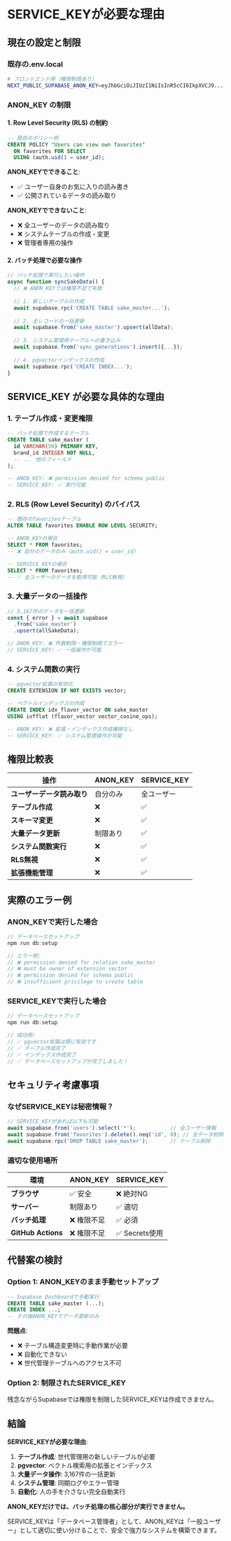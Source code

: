 # SERVICE_KEYが必要な理由

## 現在の設定と制限

### 既存の.env.local
```bash
# フロントエンド用（権限制限あり）
NEXT_PUBLIC_SUPABASE_ANON_KEY=eyJhbGciOiJIUzI1NiIsInR5cCI6IkpXVCJ9...
```

### ANON_KEY の制限

#### 1. Row Level Security (RLS) の制約
```sql
-- 既存のポリシー例
CREATE POLICY "Users can view own favorites" 
  ON favorites FOR SELECT 
  USING (auth.uid() = user_id);
```

**ANON_KEYでできること**:
- ✅ ユーザー自身のお気に入りの読み書き
- ✅ 公開されているデータの読み取り

**ANON_KEYでできないこと**:
- ❌ 全ユーザーのデータの読み取り
- ❌ システムテーブルの作成・変更
- ❌ 管理者専用の操作

#### 2. バッチ処理で必要な操作

```javascript
// バッチ処理で実行したい操作
async function syncSakeData() {
  // ❌ ANON_KEYでは権限不足で失敗
  
  // 1. 新しいテーブルの作成
  await supabase.rpc('CREATE TABLE sake_master...');
  
  // 2. 全レコードの一括更新
  await supabase.from('sake_master').upsert(allData);
  
  // 3. システム管理用テーブルへの書き込み
  await supabase.from('sync_generations').insert({...});
  
  // 4. pgvectorインデックスの作成
  await supabase.rpc('CREATE INDEX...');
}
```

## SERVICE_KEY が必要な具体的な理由

### 1. テーブル作成・変更権限

```sql
-- バッチ処理で作成するテーブル
CREATE TABLE sake_master (
  id VARCHAR(50) PRIMARY KEY,
  brand_id INTEGER NOT NULL,
  -- ... 他のフィールド
);

-- ANON_KEY: ❌ permission denied for schema public
-- SERVICE_KEY: ✅ 実行可能
```

### 2. RLS (Row Level Security) のバイパス

```sql
-- 既存のfavoritesテーブル
ALTER TABLE favorites ENABLE ROW LEVEL SECURITY;

-- ANON_KEYの場合
SELECT * FROM favorites; 
-- ❌ 自分のデータのみ（auth.uid() = user_id）

-- SERVICE_KEYの場合  
SELECT * FROM favorites;
-- ✅ 全ユーザーのデータを取得可能（RLS無視）
```

### 3. 大量データの一括操作

```javascript
// 3,167件のデータを一括更新
const { error } = await supabase
  .from('sake_master')
  .upsert(allSakeData);

// ANON_KEY: ❌ 件数制限・権限制限でエラー
// SERVICE_KEY: ✅ 一括操作が可能
```

### 4. システム関数の実行

```sql
-- pgvector拡張の有効化
CREATE EXTENSION IF NOT EXISTS vector;

-- ベクトルインデックスの作成
CREATE INDEX idx_flavor_vector ON sake_master 
USING ivfflat (flavor_vector vector_cosine_ops);

-- ANON_KEY: ❌ 拡張・インデックス作成権限なし
-- SERVICE_KEY: ✅ システム管理操作が可能
```

## 権限比較表

| 操作 | ANON_KEY | SERVICE_KEY |
|------|----------|-------------|
| **ユーザーデータ読み取り** | 自分のみ | 全ユーザー |
| **テーブル作成** | ❌ | ✅ |
| **スキーマ変更** | ❌ | ✅ |
| **大量データ更新** | 制限あり | ✅ |
| **システム関数実行** | ❌ | ✅ |
| **RLS無視** | ❌ | ✅ |
| **拡張機能管理** | ❌ | ✅ |

## 実際のエラー例

### ANON_KEYで実行した場合

```javascript
// データベースセットアップ
npm run db:setup

// エラー例:
// ❌ permission denied for relation sake_master
// ❌ must be owner of extension vector
// ❌ permission denied for schema public
// ❌ insufficient privilege to create table
```

### SERVICE_KEYで実行した場合

```javascript
// データベースセットアップ
npm run db:setup

// 成功例:
// ✅ pgvector拡張は既に有効です
// ✅ テーブル作成完了
// ✅ インデックス作成完了
// ✅ データベースセットアップが完了しました！
```

## セキュリティ考慮事項

### なぜSERVICE_KEYは秘密情報？

```javascript
// SERVICE_KEYがあれば以下も可能
await supabase.from('users').select('*');           // 全ユーザー情報
await supabase.from('favorites').delete().neq('id', 0); // 全データ削除
await supabase.rpc('DROP TABLE sake_master');       // テーブル削除
```

### 適切な使用場所

| 環境 | ANON_KEY | SERVICE_KEY |
|------|----------|-------------|
| **ブラウザ** | ✅ 安全 | ❌ 絶対NG |
| **サーバー** | 制限あり | ✅ 適切 |
| **バッチ処理** | ❌ 権限不足 | ✅ 必須 |
| **GitHub Actions** | ❌ 権限不足 | ✅ Secrets使用 |

## 代替案の検討

### Option 1: ANON_KEYのまま手動セットアップ
```sql
-- Supabase Dashboardで手動実行
CREATE TABLE sake_master (...);
CREATE INDEX ...;
-- その後ANON_KEYでデータ更新のみ
```

**問題点**:
- ❌ テーブル構造変更時に手動作業が必要
- ❌ 自動化できない
- ❌ 世代管理テーブルへのアクセス不可

### Option 2: 制限されたSERVICE_KEY
残念ながらSupabaseでは権限を制限したSERVICE_KEYは作成できません。

## 結論

**SERVICE_KEYが必要な理由**:

1. **テーブル作成**: 世代管理用の新しいテーブルが必要
2. **pgvector**: ベクトル検索用の拡張とインデックス
3. **大量データ操作**: 3,167件の一括更新
4. **システム管理**: 同期ログやエラー管理
5. **自動化**: 人の手を介さない完全自動実行

**ANON_KEYだけでは、バッチ処理の核心部分が実行できません。**

SERVICE_KEYは「データベース管理者」として、ANON_KEYは「一般ユーザー」として適切に使い分けることで、安全で強力なシステムを構築できます。